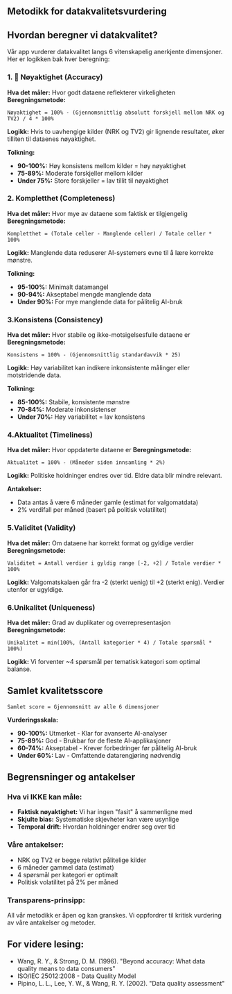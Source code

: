 
## Metodikk for datakvalitetsvurdering

## Hvordan beregner vi datakvalitet?

Vår app vurderer datakvalitet langs 6 vitenskapelig anerkjente dimensjoner. Her er logikken bak hver beregning:

### 1. 🎯 Nøyaktighet (Accuracy)
**Hva det måler:** Hvor godt dataene reflekterer virkeligheten
**Beregningsmetode:**
```
Nøyaktighet = 100% - (Gjennomsnittlig absolutt forskjell mellom NRK og TV2) / 4 * 100%
```
**Logikk:** Hvis to uavhengige kilder (NRK og TV2) gir lignende resultater, øker tilliten til dataenes nøyaktighet.

**Tolkning:**
- **90-100%:** Høy konsistens mellom kilder = høy nøyaktighet
- **75-89%:** Moderate forskjeller mellom kilder
- **Under 75%:** Store forskjeller = lav tillit til nøyaktighet

### 2. Kompletthet (Completeness)
**Hva det måler:** Hvor mye av dataene som faktisk er tilgjengelig
**Beregningsmetode:**
```
Kompletthet = (Totale celler - Manglende celler) / Totale celler * 100%
```
**Logikk:** Manglende data reduserer AI-systemers evne til å lære korrekte mønstre.

**Tolkning:**
- **95-100%:** Minimalt datamangel
- **90-94%:** Akseptabel mengde manglende data  
- **Under 90%:** For mye manglende data for pålitelig AI-bruk

### 3.Konsistens (Consistency)
**Hva det måler:** Hvor stabile og ikke-motsigelsesfulle dataene er
**Beregningsmetode:**
```
Konsistens = 100% - (Gjennomsnittlig standardavvik * 25)
```
**Logikk:** Høy variabilitet kan indikere inkonsistente målinger eller motstridende data.

**Tolkning:**
- **85-100%:** Stabile, konsistente mønstre
- **70-84%:** Moderate inkonsistenser
- **Under 70%:** Høy variabilitet = lav konsistens

### 4.Aktualitet (Timeliness)
**Hva det måler:** Hvor oppdaterte dataene er
**Beregningsmetode:**
```
Aktualitet = 100% - (Måneder siden innsamling * 2%)
```
**Logikk:** Politiske holdninger endres over tid. Eldre data blir mindre relevant.

**Antakelser:**
- Data antas å være 6 måneder gamle (estimat for valgomatdata)
- 2% verdifall per måned (basert på politisk volatilitet)

### 5.Validitet (Validity)
**Hva det måler:** Om dataene har korrekt format og gyldige verdier
**Beregningsmetode:**
```
Validitet = Antall verdier i gyldig range [-2, +2] / Totale verdier * 100%
```
**Logikk:** Valgomatskalaen går fra -2 (sterkt uenig) til +2 (sterkt enig). Verdier utenfor er ugyldige.

### 6.Unikalitet (Uniqueness)
**Hva det måler:** Grad av duplikater og overrepresentasjon
**Beregningsmetode:**
```
Unikalitet = min(100%, (Antall kategorier * 4) / Totale spørsmål * 100%)
```
**Logikk:** Vi forventer ~4 spørsmål per tematisk kategori som optimal balanse.

## Samlet kvalitetsscore

```
Samlet score = Gjennomsnitt av alle 6 dimensjoner
```

**Vurderingsskala:**
- **90-100%:** Utmerket - Klar for avanserte AI-analyser
- **75-89%:** God - Brukbar for de fleste AI-applikasjoner  
- **60-74%:** Akseptabel - Krever forbedringer før pålitelig AI-bruk
- **Under 60%:** Lav - Omfattende datarengjøring nødvendig

## Begrensninger og antakelser

### Hva vi IKKE kan måle:
- **Faktisk nøyaktighet:** Vi har ingen "fasit" å sammenligne med
- **Skjulte bias:** Systematiske skjevheter kan være usynlige
- **Temporal drift:** Hvordan holdninger endrer seg over tid

### Våre antakelser:
- NRK og TV2 er begge relativt pålitelige kilder
- 6 måneder gammel data (estimat)
- 4 spørsmål per kategori er optimalt
- Politisk volatilitet på 2% per måned

### Transparens-prinsipp:
All vår metodikk er åpen og kan granskes. Vi oppfordrer til kritisk vurdering av våre antakelser og metoder.

## For videre lesing:
- Wang, R. Y., & Strong, D. M. (1996). "Beyond accuracy: What data quality means to data consumers"
- ISO/IEC 25012:2008 - Data Quality Model
- Pipino, L. L., Lee, Y. W., & Wang, R. Y. (2002). "Data quality assessment"


